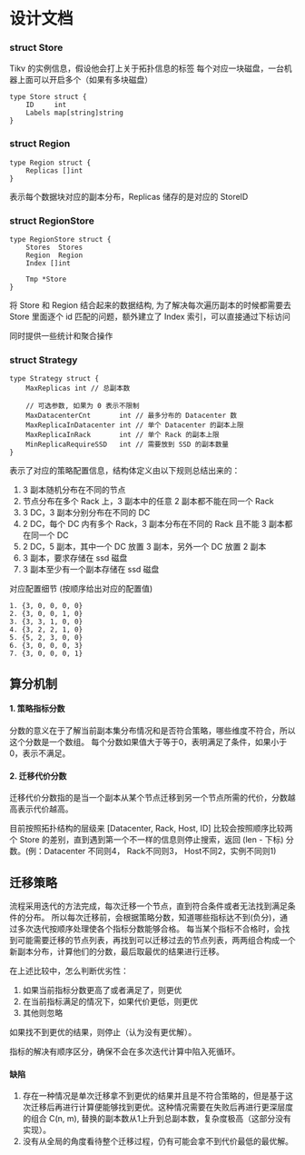 # 设计文档

### struct Store
Tikv 的实例信息，假设他会打上关于拓扑信息的标签
每个对应一块磁盘，一台机器上面可以开启多个（如果有多块磁盘）

```{go}
type Store struct {
	ID     int
	Labels map[string]string
}
```

### struct Region
```{go}
type Region struct {
	Replicas []int
}
```
表示每个数据块对应的副本分布，Replicas 储存的是对应的 StoreID

### struct RegionStore
```{go}
type RegionStore struct {
	Stores  Stores
	Region  Region
	Index []int

	Tmp *Store
}
```
将 Store 和 Region 结合起来的数据结构, 为了解决每次遍历副本的时候都需要去 Store 里面逐个 id 匹配的问题，额外建立了 Index 索引，可以直接通过下标访问

同时提供一些统计和聚合操作

### struct Strategy

```{go}
type Strategy struct {
	MaxReplicas int // 总副本数

	// 可选参数, 如果为 0 表示不限制
	MaxDatacenterCnt       int // 最多分布的 Datacenter 数
	MaxReplicaInDatacenter int // 单个 Datacenter 的副本上限
	MaxReplicaInRack       int // 单个 Rack 的副本上限
	MinReplicaRequireSSD   int // 需要放到 SSD 的副本数量
}
```

表示了对应的策略配置信息，结构体定义由以下规则总结出来的：
>
1. 3 副本随机分布在不同的节点
2. 节点分布在多个 Rack 上，3 副本中的任意 2 副本都不能在同一个 Rack
3. 3 DC，3 副本分别分布在不同的 DC
4. 2 DC，每个 DC 内有多个 Rack，3 副本分布在不同的 Rack 且不能 3 副本都在同一个 DC
5. 2 DC，5 副本，其中一个 DC 放置 3 副本，另外一个 DC 放置 2 副本
6. 3 副本，要求存储在 ssd 磁盘
7. 3 副本至少有一个副本存储在 ssd 磁盘


对应配置细节 (按顺序给出对应的配置值)

```
1. {3, 0, 0, 0, 0}
2. {3, 0, 0, 1, 0}
3. {3, 3, 1, 0, 0}
4. {3, 2, 2, 1, 0}
5. {5, 2, 3, 0, 0}
6. {3, 0, 0, 0, 3}
7. {3, 0, 0, 0, 1}
```

## 算分机制

#### 1. 策略指标分数

分数的意义在于了解当前副本集分布情况和是否符合策略，哪些维度不符合，所以这个分数是一个数组。
每个分数如果值大于等于0，表明满足了条件，如果小于0，表示不满足。

#### 2. 迁移代价分数
迁移代价分数指的是当一个副本从某个节点迁移到另一个节点所需的代价，分数越高表示代价越高。

目前按照拓扑结构的层级来 [Datacenter, Rack, Host, ID]
比较会按照顺序比较两个 Store 的差别，直到遇到第一个不一样的信息则停止搜索，返回 (len - 下标) 分数。(例：Datacenter 不同则4， Rack不同则3， Host不同2，实例不同则1)

## 迁移策略

流程采用迭代的方法完成，每次迁移一个节点，直到符合条件或者无法找到满足条件的分布。
所以每次迁移前，会根据策略分数，知道哪些指标达不到(负分)，通过多次迭代按顺序处理使各个指标分数能够合格。
每当某个指标不合格时，会找到可能需要迁移的节点列表，再找到可以迁移过去的节点列表，两两组合构成一个新副本分布，计算他们的分数，最后取最优的结果进行迁移。

在上述比较中，怎么判断优劣性：
1. 如果当前指标分数更高了或者满足了，则更优
2. 在当前指标满足的情况下，如果代价更低，则更优
3. 其他则忽略

如果找不到更优的结果，则停止（认为没有更优解）。

指标的解决有顺序区分，确保不会在多次迭代计算中陷入死循环。

#### 缺陷

1. 存在一种情况是单次迁移拿不到更优的结果并且是不符合策略的，但是基于这次迁移后再进行计算便能够找到更优。这种情况需要在失败后再进行更深层度的组合 C(n, m), 替换的副本数从1上升到总副本数，复杂度极高（这部分没有实现）。
2. 没有从全局的角度看待整个迁移过程，仍有可能会拿不到代价最低的最优解。




